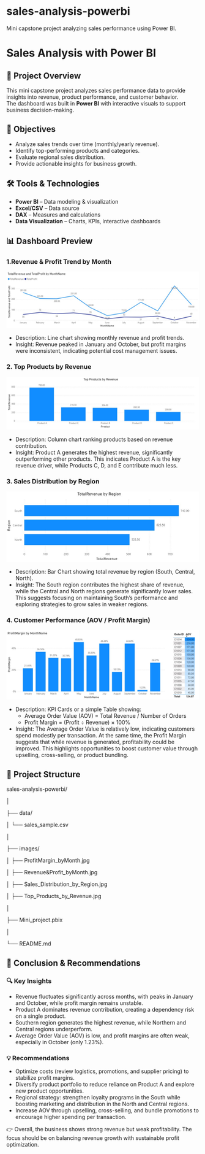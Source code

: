 # sales-analysis-powerbi
Mini capstone project analyzing sales performance using Power BI.
# Sales Analysis with Power BI

## 📌 Project Overview
This mini capstone project analyzes sales performance data to provide insights into revenue, product performance, and customer behavior.  
The dashboard was built in **Power BI** with interactive visuals to support business decision-making.

## 🎯 Objectives
- Analyze sales trends over time (monthly/yearly revenue).
- Identify top-performing products and categories.
- Evaluate regional sales distribution.
- Provide actionable insights for business growth.

## 🛠️ Tools & Technologies
- **Power BI** – Data modeling & visualization
- **Excel/CSV** – Data source
- **DAX** – Measures and calculations
- **Data Visualization** – Charts, KPIs, interactive dashboards

## 📊 Dashboard Preview

### 1.Revenue & Profit Trend by Month
![Revenue and Profit by Month](./images/Revenue&Profit_byMonth.jpg)
- Description: Line chart showing monthly revenue and profit trends.
- Insight: Revenue peaked in January and October, but profit margins were inconsistent, indicating potential cost management issues.

### 2. Top Products by Revenue
![Top Products by Revenue](./images/Top_Products_by_Revenue.jpg)
- Description: Column chart ranking products based on revenue contribution.
- Insight: Product A generates the highest revenue, significantly outperforming other products. This indicates Product A is the key revenue driver, while Products C, D, and E contribute much less.

### 3. Sales Distribution by Region
![Sales Distribution by Region](./images/Sales_Distribution_by_Region.jpg)
- Description: Bar Chart showing total revenue by region (South, Central, North).
- Insight: The South region contributes the highest share of revenue, while the Central and North regions generate significantly lower sales. This suggests focusing on maintaining South’s performance and exploring strategies to grow sales in weaker regions.

### 4. Customer Performance (AOV / Profit Margin)
![Customer Performance](./images/ProfitMargin_byMonth.jpg)
- Description: KPI Cards or a simple Table showing:
   + Average Order Value (AOV) = Total Revenue / Number of Orders
   + Profit Margin = (Profit ÷ Revenue) × 100%
- Insight: The Average Order Value is relatively low, indicating customers spend modestly per transaction. At the same time, the Profit Margin suggests that while revenue is generated, profitability could be improved. This highlights opportunities to boost customer value through upselling, cross-selling, or product bundling.

## 📂 Project Structure
sales-analysis-powerbi/

│

├── data/

│   └── sales_sample.csv

│

├── images/

│   ├── ProfitMargin_byMonth.jpg

│   ├── Revenue&Profit_byMonth.jpg

│   ├── Sales_Distribution_by_Region.jpg

│   ├── Top_Products_by_Revenue.jpg

│

├── Mini_project.pbix

│

└── README.md         

## 📌 Conclusion & Recommendations
### 🔍 Key Insights
- Revenue fluctuates significantly across months, with peaks in January and October, while profit margin remains unstable.
- Product A dominates revenue contribution, creating a dependency risk on a single product.
- Southern region generates the highest revenue, while Northern and Central regions underperform.
- Average Order Value (AOV) is low, and profit margins are often weak, especially in October (only 1.23%).

### 💡 Recommendations
- Optimize costs (review logistics, promotions, and supplier pricing) to stabilize profit margins.
- Diversify product portfolio to reduce reliance on Product A and explore new product opportunities.
- Regional strategy: strengthen loyalty programs in the South while boosting marketing and distribution in the North and Central regions.
- Increase AOV through upselling, cross-selling, and bundle promotions to encourage higher spending per transaction.

👉 Overall, the business shows strong revenue but weak profitability. The focus should be on balancing revenue growth with sustainable profit optimization.
